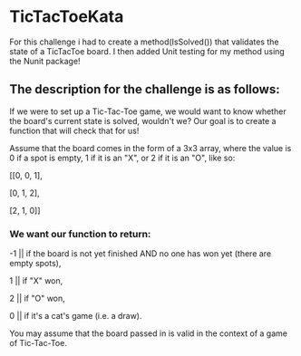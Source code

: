 # TicTacToeKata
 For this challenge i had to create a method(IsSolved()) that validates the state of a TicTacToe board. I then added Unit testing for my method using the Nunit package!
 
## The description for the challenge is as follows:

If we were to set up a Tic-Tac-Toe game, we would want to know whether the board's current state is solved, wouldn't we? Our goal is to create a function that will check that for us!

Assume that the board comes in the form of a 3x3 array, where the value is 0 if a spot is empty, 1 if it is an "X", or 2 if it is an "O", like so:

[[0, 0, 1],

 [0, 1, 2],
 
 [2, 1, 0]]
 
### We want our function to return:

-1 || if the board is not yet finished AND no one has won yet (there are empty spots),

1 || if "X" won,

2 || if "O" won,

0 || if it's a cat's game (i.e. a draw).

You may assume that the board passed in is valid in the context of a game of Tic-Tac-Toe.
